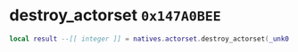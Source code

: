 # destroy_actorset `0x147A0BEE`

```lua
local result --[[ integer ]] = natives.actorset.destroy_actorset(_unk0 --[[ integer ]])
```